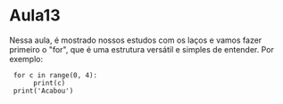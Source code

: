 # Aula13
Nessa aula, é mostrado nossos estudos com os laços e vamos fazer primeiro o "for", que é uma estrutura versátil e simples de entender. Por exemplo:

     for c in range(0, 4):
          print(c)
     print('Acabou')
